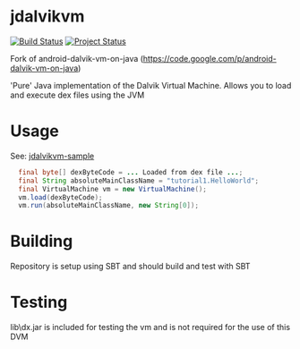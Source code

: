 jdalvikvm
=========

[![Build Status](https://travis-ci.org/Trugath/jdalvikvm.svg?branch=master)](https://travis-ci.org/Trugath/jdalvikvm)
[![Project Status](http://stillmaintained.com/Trugath/jdalvikvm.png)](http://stillmaintained.com/Trugath/jdalvikvm)

Fork of android-dalvik-vm-on-java (https://code.google.com/p/android-dalvik-vm-on-java)

'Pure' Java implementation of the Dalvik Virtual Machine.
Allows you to load and execute dex files using the JVM

Usage
=====

See: [jdalvikvm-sample](https://github.com/Trugath/jdalvikvm-sample)
```Java
  final byte[] dexByteCode = ... Loaded from dex file ...;
  final String absoluteMainClassName = "tutorial1.HelloWorld";
  final VirtualMachine vm = new VirtualMachine();
  vm.load(dexByteCode);
  vm.run(absoluteMainClassName, new String[0]);
```
Building
========

Repository is setup using SBT and should build and test with SBT

Testing
=======

lib\dx.jar is included for testing the vm and is not required for the use of this DVM
